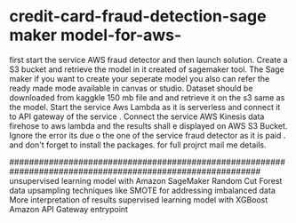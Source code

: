 # credit-card-fraud-detection-sage maker model-for-aws-
first start the service AWS fraud detector and  then launch solution.
Create a S3 bucket and retrieve the model in it created of sagemaker tool.
The Sage maker if you want to create your seperate model you also can refer the ready made mode available in canvas or studio.
Dataset should be downloaded from kaggkle 150 mb file and and retrieve it on the s3 same as the model.
Start the service Aws Lambda as it is serverless and connect it to API gateway of  the service . 
Connect the service AWS Kinesis data firehose to aws lambda and the results shall e displayed on AWS S3 Bucket.
Ignore the error its due o the one of the service fraud detector as it is paid . and don't forget to install  the packages.
for full projrct mail me details.



###########################################################################################################
unsupervised learning model with Amazon SageMaker Random Cut Forest
data upsampling techniques like SMOTE for addressing imbalanced data
More interpretation of results
supervised learning model with XGBoost
Amazon API Gateway entrypoint
